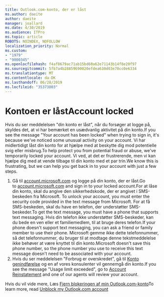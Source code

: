 ```yaml
---
title: Outlook.com-konto, der er låst
ms.author: daeite
author: daeite
manager: joallard
ms.date: 4/30/2019
ms.audience: ITPro
ms.topic: article
ROBOTS: NOINDEX, NOFOLLOW
localization_priority: Normal
ms.custom:
- "1979"
- "9000345"
ms.openlocfilehash: f4af8679ac71ab15bd68a62e71143b14f8e20f97
ms.sourcegitcommit: 5fb7a4b28859690020efdea630d03e70cc0e6334
ms.translationtype: MT
ms.contentlocale: da-DK
ms.lasthandoff: 06/28/2019
ms.locfileid: "35373803"
---
```

# <a name="account-locked"></a><span data-ttu-id="0a2f8-102">Kontoen er låst</span><span class="sxs-lookup"><span data-stu-id="0a2f8-102">Account locked</span></span>

<span data-ttu-id="0a2f8-103">Hvis du ser meddelelsen "din konto er låst", når du forsøger at logge på, skyldes det, at vi har bemærket en usædvanlig aktivitet på din konto.</span><span class="sxs-lookup"><span data-stu-id="0a2f8-103">If you see the message "Your account has been locked" when trying to sign in, it's because we've noticed some unusual activity on your account.</span></span> <span data-ttu-id="0a2f8-104">Vi har midlertidigt låst din konto for at hjælpe med at beskytte dig mod potentielle svig eller misbrug.</span><span class="sxs-lookup"><span data-stu-id="0a2f8-104">To help protect you from potential fraud or abuse, we've temporarily locked your account.</span></span> <span data-ttu-id="0a2f8-105">Vi ved, at det er frustrerende, men vi kan hjælpe dig med at vende tilbage til din konto med et par trin.</span><span class="sxs-lookup"><span data-stu-id="0a2f8-105">We know this is frustrating, but we can help you get back in to your account with just a few steps.</span></span>

1. <span data-ttu-id="0a2f8-106">Gå til [account.microsoft.com](https://go.microsoft.com/fwlink/?linkid=2090484) og logge på din konto, der er låst.</span><span class="sxs-lookup"><span data-stu-id="0a2f8-106">Go to [account.microsoft.com](https://go.microsoft.com/fwlink/?linkid=2090484) and sign in to your locked account.</span></span><span data-ttu-id="0a2f8-107">For at låse din konto, skal du angive den sikkerhedskode, der er angivet i SMS-beskeden fra Microsoft.</span><span class="sxs-lookup"><span data-stu-id="0a2f8-107"> To unlock your account, you must enter the security code provided in the text message from Microsoft.</span></span> <span data-ttu-id="0a2f8-108">For at få SMS-beskeden, skal du have en telefon, der understøtter SMS-beskeder.</span><span class="sxs-lookup"><span data-stu-id="0a2f8-108">To get the text message, you must have a phone that supports text messaging.</span></span> <span data-ttu-id="0a2f8-109">Hvis din telefon ikke understøtter SMS-beskeder, kan du bede en ven eller et familiemedlem, til at bruge deres telefon.</span><span class="sxs-lookup"><span data-stu-id="0a2f8-109">If your phone doesn't support text messaging, you can ask a friend or family member to use their phone.</span></span> <span data-ttu-id="0a2f8-110">Microsoft gemme ikke dette telefonnummer, så det telefonnummer, du bruger til at modtage denne tekstmeddelelse ikke behøver at være knyttet til din konto.</span><span class="sxs-lookup"><span data-stu-id="0a2f8-110">Microsoft doesn't save this phone number, so the phone number you use to receive this text message doesn't need to be associated with your account.</span></span>
2. <span data-ttu-id="0a2f8-111">Hvis du ser meddelelsen "Forbrug er overskredet", gå til [Konto genindførelse](https://go.microsoft.com/fwlink/?linkid=2090483) og en af vores konsulenter vil gennemgå din konto.</span><span class="sxs-lookup"><span data-stu-id="0a2f8-111">If you see the message "Usage limit exceeded", go to [Account Reinstatement](https://go.microsoft.com/fwlink/?linkid=2090483) and one of our agents will review your account.</span></span>

<span data-ttu-id="0a2f8-112">Hvis du vil vide mere, Læs [Fjern blokeringen af min Outlook.com-konto](https://support.office.com/article/f4ad2701-d166-4d8b-8a6a-9af2a1f8a4c4)</span><span class="sxs-lookup"><span data-stu-id="0a2f8-112">To learn more, read [Unblock my Outlook.com account](https://support.office.com/article/f4ad2701-d166-4d8b-8a6a-9af2a1f8a4c4)</span></span> 